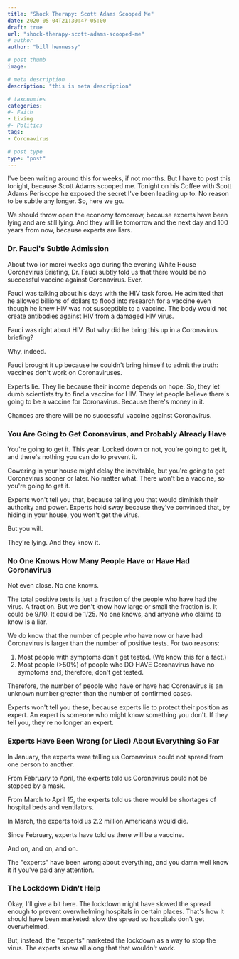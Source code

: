 ```yaml
---
title: "Shock Therapy: Scott Adams Scooped Me"
date: 2020-05-04T21:30:47-05:00
draft: true
url: "shock-therapy-scott-adams-scooped-me"
# author
author: "bill hennessy"

# post thumb
image: 

# meta description
description: "this is meta description"

# taxonomies
categories: 
#- Faith
- Living
#- Politics
tags:
- Coronavirus

# post type
type: "post"
---
```


I've been writing around this for weeks, if not months. But I have to post this tonight, because Scott Adams scooped me. Tonight on his Coffee with Scott Adams Periscope he exposed the secret I've been leading up to. No reason to be subtle any longer. So, here we go.

We should throw open the economy tomorrow, because experts have been lying and are still lying. And they will lie tomorrow and the next day and 100 years from now, because experts are liars. 

### Dr. Fauci's Subtle Admission

About two (or more) weeks ago during the evening White House Coronavirus Briefing, Dr. Fauci subtly told us that there would be no successful vaccine against Coronavirus. Ever. 

Fauci was talking about his days with the HIV task force. He admitted that he allowed billions of dollars to flood into research for a vaccine even though he knew HIV was not susceptible to a vaccine. The body would not create antibodies against HIV from a damaged HIV virus. 

Fauci was right about HIV. But why did he bring this up in a Coronavirus briefing?

Why, indeed. 

Fauci brought it up because he couldn't bring himself to admit the truth: vaccines don't work on Coronaviruses. 

Experts lie. They lie because their income depends on hope. So, they let dumb scientists try to find a vaccine for HIV. They let people believe there's going to be a vaccine for Coronavirus. Because there's money in it. 

Chances are there will be no successful vaccine against Coronavirus.

### You Are Going to Get Coronavirus, and Probably Already Have

You're going to get it. This year. Locked down or not, you're going to get it, and there's nothing you can do to prevent it. 

Cowering in your house might delay the inevitable, but you're going to get Coronavirus sooner or later. No matter what. There won't be a vaccine, so you're going to get it. 

Experts won't tell you that, because telling you that would diminish their authority and power. Experts hold sway because they've convinced that, by hiding in your house, you won't get the virus. 

But you will.

They're lying. And they know it. 

### No One Knows How Many People Have or Have Had Coronavirus

Not even close. No one knows. 

The total positive tests is just a fraction of the people who have had the virus. A fraction. But we don't know how large or small the fraction is. It could be 9/10. It could be 1/25. No one knows, and anyone who claims to know is a liar. 

We do know that the number of people who have now or have had Coronavirus is larger than the number of positive tests. For two reasons:

1. Most people with symptoms don't get tested. (We know this for a fact.)
2. Most people (>50%) of people who DO HAVE Coronavirus have no symptoms and, therefore, don't get tested. 

Therefore, the number of people who have or have had Coronavirus is an unknown number greater than the number of confirmed cases. 

Experts won't tell you these, because experts lie to protect their position as expert. An expert is someone who might know something you don't. If they tell you, they're no longer an expert.

### Experts Have Been Wrong (or Lied) About Everything So Far

In January, the experts were telling us Coronavirus could not spread from one person to another. 

From February to April, the experts told us Coronavirus could not be stopped by a mask. 

From March to April 15, the experts told us there would be shortages of hospital beds and ventilators.

In March, the experts told us 2.2 million Americans would die. 

Since February, experts have told us there will be a vaccine. 

And on, and on, and on. 

The "experts" have been wrong about everything, and you damn well know it if you've paid any attention.

### The Lockdown Didn't Help

Okay, I'll give a bit here. The lockdown might have slowed the spread enough to prevent overwhelming hospitals in certain places. That's how it should have been marketed: slow the spread so hospitals don't get overwhelmed. 

But, instead, the "experts" marketed the lockdown as a way to stop the virus. The experts knew all along that that wouldn't work. 


